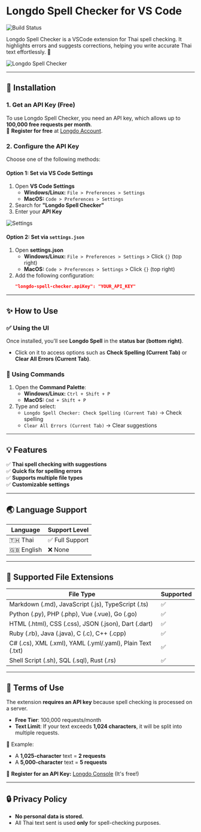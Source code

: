 # Longdo Spell Checker for VS Code 

![Build Status](https://github.com/MetamediaTechnology/vscode-longdo-spell/actions/workflows/node.js.yml/badge.svg)

Longdo Spell Checker is a VSCode extension for Thai spell checking. It highlights errors and suggests corrections, helping you write accurate Thai text effortlessly. 🚀

![Longdo Spell Checker](https://api.longdo.com/spell-checker/static/images/vscode/preview.gif)

---  

## 🔧 Installation  

### 1. Get an API Key (Free)  
To use Longdo Spell Checker, you need an API key, which allows up to **100,000 free requests per month**.  
🔗 **Register for free** at [Longdo Account](https://map.longdo.com/console/).  

### 2. Configure the API Key  
Choose one of the following methods:  

#### **Option 1: Set via VS Code Settings**  
1. Open **VS Code Settings**  
   - **Windows/Linux:** `File > Preferences > Settings`  
   - **MacOS:** `Code > Preferences > Settings`  
2. Search for **"Longdo Spell Checker"**  
3. Enter your **API Key**  

![Settings](https://api.longdo.com/spell-checker/static/images/vscode/setup_1.png)  

#### **Option 2: Set via `settings.json`**  
1. Open **settings.json**  
   - **Windows/Linux:** `File > Preferences > Settings` > Click `{}` (top right)  
   - **MacOS:** `Code > Preferences > Settings` > Click `{}` (top right)  
2. Add the following configuration:  
   ```json
   "longdo-spell-checker.apiKey": "YOUR_API_KEY"
   ```  

---  

## ✨ How to Use  

### ✅ **Using the UI**  
Once installed, you’ll see **Longdo Spell** in the **status bar (bottom right)**.  
- Click on it to access options such as **Check Spelling (Current Tab)** or **Clear All Errors (Current Tab)**.  

### 🎯 **Using Commands**  
1. Open the **Command Palette**:  
   - **Windows/Linux:** `Ctrl + Shift + P`  
   - **MacOS:** `Cmd + Shift + P`  
2. Type and select:  
   - `Longdo Spell Checker: Check Spelling (Current Tab)` → Check spelling  
   - `Clear All Errors (Current Tab)` → Clear suggestions  

---

## 💡 Features  

✅ **Thai spell checking with suggestions**  
✅ **Quick fix for spelling errors**  
✅ **Supports multiple file types**  
✅ **Customizable settings**  

---

## 🌏 Language Support  

| Language | Support Level |
|----------|--------------|
| 🇹🇭 Thai  | ✅ Full Support |
| 🇬🇧 English | ❌ None |

---

## 📂 Supported File Extensions  

| File Type  | Supported |
|------------|-----------|
| Markdown (.md), JavaScript (.js), TypeScript (.ts) | ✅ |
| Python (.py), PHP (.php), Vue (.vue), Go (.go) | ✅ |
| HTML (.html), CSS (.css), JSON (.json), Dart (.dart) | ✅ |
| Ruby (.rb), Java (.java), C (.c), C++ (.cpp) | ✅ |
| C# (.cs), XML (.xml), YAML (.yml/.yaml), Plain Text (.txt) | ✅ |
| Shell Script (.sh), SQL (.sql), Rust (.rs) | ✅ |

---

## 📜 Terms of Use  

The extension **requires an API key** because spell checking is processed on a server.  
- **Free Tier**: 100,000 requests/month  
- **Text Limit**: If your text exceeds **1,024 characters**, it will be split into multiple requests.  

📌 Example:  
- A **1,025-character** text = **2 requests**  
- A **5,000-character** text = **5 requests**  

🔗 **Register for an API Key:** [Longdo Console](https://map.longdo.com/console/) (It's free!)  

---

## 🔒 Privacy Policy  

- **No personal data is stored.**  
- All Thai text sent is used **only** for spell-checking purposes.  
